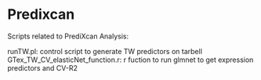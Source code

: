 # Predixcan
 Scripts related to PrediXcan Analysis:
 
 runTW.pl: control script to generate TW predictors on tarbell
 GTex_TW_CV_elasticNet_function.r: r fuction to run glmnet to get expression predictors and CV-R2
